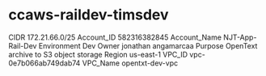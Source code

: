 # ccaws-raildev-timsdev

CIDR            172.21.66.0/25
Account_ID      582316382845
Account_Name    NJT-App-Rail-Dev 
Environment     Dev
Owner           jonathan angamarcaa
Purpose         OpenText archive to S3 object storage
Region          us-east-1
VPC_ID          vpc-0e7b066ab749dab74
VPC_Name        opentxt-dev-vpc